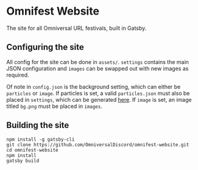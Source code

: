 # Omnifest Website

The site for all Omniversal URL festivals, built in Gatsby.

## Configuring the site

All config for the site can be done in `assets/`. `settings` contains the main JSON configuration and `images` can be swapped out with new images as required. 

Of note in `config.json` is the background setting, which can either be `particles` or `image`. If particles is set, a valid `particles.json` must also be placed in `settings`, which can be generated [here](https://vincentgarreau.com/particles.js/). If `image` is set, an image titled `bg.png` must be placed in `images`.

## Building the site

```
npm install -g gatsby-cli
git clone https://github.com/OmniversalDiscord/omnifest-website.git
cd omnifest-website
npm install
gatsby build
```
